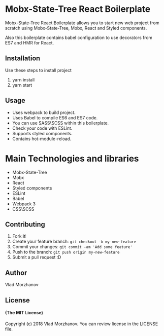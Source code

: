 # Mobx-State-Tree React Boilerplate

Mobx-State-Tree React Boilerplate allows you to start new web project from scratch using Mobx-State-Tree, Mobx, React and Styled components.

Also this boilerplate contains babel configuration to use decorators from ES7 and HMR for React.

## Installation

Use these steps to install project
1. yarn install
2. yarn start

## Usage

* Uses webpack to build project.
* Uses Babel to compile ES6 and ES7 code. 
* You can use SASS\SCSS within this boilerplate.
* Check your code with ESLint.
* Supports styled components.
* Contains hot-module-reload.

# Main Technologies and libraries

* Mobx-State-Tree
* Mobx
* React
* Styled components
* ESLint
* Babel
* Webpack 3
* CSS\SCSS

## Contributing

1. Fork it!
2. Create your feature branch: `git checkout -b my-new-feature`
3. Commit your changes: `git commit -am 'Add some feature'`
4. Push to the branch: `git push origin my-new-feature`
5. Submit a pull request :D

## Author

Vlad Morzhanov

## License

#### (The MIT License)

Copyright (c) 2018 Vlad Morzhanov.
You can review license in the LICENSE file.
